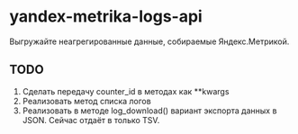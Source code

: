 # yandex-metrika-logs-api
Выгружайте неагрегированные данные, собираемые Яндекс.Метрикой.

## TODO
1. Сделать передачу counter_id в методах как **kwargs
2. Реализовать метод списка логов
3. Реализовать в методе log_download() вариант экспорта данных в JSON. Сейчас отдаёт в только TSV.
